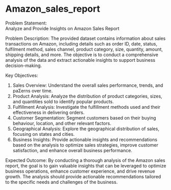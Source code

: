 # Amazon_sales_report
 Problem Statement:   
Analyze and Provide Insights on Amazon Sales Report 

 Problem Description:
The provided dataset contains information about sales transactions on Amazon, including details such as order 
ID, date, status, fulfilment method, sales channel, product category, size, quantity, amount, shipping details, 
and more. The objective is to conduct a comprehensive analysis of the data and extract actionable insights to 
support business decision-making.

 Key Objectives:
1. Sales Overview: Understand the overall sales performance, trends, and paƩerns over time.
2. Product Analysis: Analyze the distribution of product categories, sizes, and quantities sold to identify popular 
products. 
3. Fulfillment Analysis: Investigate the fulfillment methods used and their effectiveness in delivering orders.
4. Customer Segmentation: Segment customers based on their buying behaviour, location, and other relevant 
factors. 
5. Geographical Analysis: Explore the geographical distribution of sales, focusing on states and cities.
6. Business Insights: Provide actionable insights and recommendations based on the analysis to optimize sales 
strategies, improve customer satisfaction, and enhance overall business performance.

 Expected Outcome: 
By conducting a thorough analysis of the Amazon sales report, the goal is to gain valuable insights that can be 
leveraged to optimize business operations, enhance customer experience, and drive revenue growth. The 
analysis should provide actionable recommendations tailored to the specific needs and challenges of the 
business.

